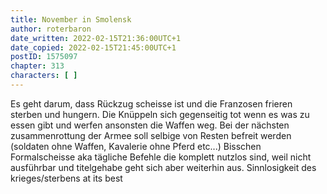 ```yaml
---
title: November in Smolensk
author: roterbaron
date_written: 2022-02-15T21:36:00UTC+1
date_copied: 2022-02-15T21:45:00UTC+1
postID: 1575097
chapter: 313
characters: [ ]
---
```

Es geht darum, dass Rückzug scheisse ist und die Franzosen frieren sterben und hungern. Die Knüppeln sich gegenseitig tot wenn es was zu essen gibt und werfen ansonsten die Waffen weg. Bei der nächsten zusammenrottung der Armee soll selbige von Resten befreit werden (soldaten ohne Waffen, Kavalerie ohne Pferd etc...)
Bisschen Formalscheisse aka tägliche Befehle die komplett nutzlos sind, weil nicht ausführbar und titelgehabe geht sich aber weiterhin aus. Sinnlosigkeit des krieges/sterbens at its best